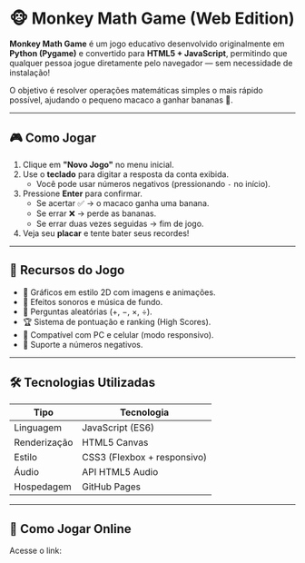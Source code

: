 # 🐵 Monkey Math Game (Web Edition)

**Monkey Math Game** é um jogo educativo desenvolvido originalmente em **Python (Pygame)** e convertido para **HTML5 + JavaScript**, permitindo que qualquer pessoa jogue diretamente pelo navegador — sem necessidade de instalação!  

O objetivo é resolver operações matemáticas simples o mais rápido possível, ajudando o pequeno macaco a ganhar bananas 🍌.

---

## 🎮 **Como Jogar**

1. Clique em **"Novo Jogo"** no menu inicial.  
2. Use o **teclado** para digitar a resposta da conta exibida.  
   - Você pode usar números negativos (pressionando `-` no início).  
3. Pressione **Enter** para confirmar.  
   - Se acertar ✅ → o macaco ganha uma banana.  
   - Se errar ❌ → perde as bananas.  
   - Se errar duas vezes seguidas → fim de jogo.  
4. Veja seu **placar** e tente bater seus recordes!

---

## 🧠 **Recursos do Jogo**

- 🎨 Gráficos em estilo 2D com imagens e animações.  
- 🎵 Efeitos sonoros e música de fundo.  
- 🧩 Perguntas aleatórias (+, −, ×, ÷).  
- 🏆 Sistema de pontuação e ranking (High Scores).  
- 📱 Compatível com PC e celular (modo responsivo).  
- 🔢 Suporte a números negativos.

---

## 🛠️ **Tecnologias Utilizadas**

| Tipo | Tecnologia |
|------|-------------|
| Linguagem | JavaScript (ES6) |
| Renderização | HTML5 Canvas |
| Estilo | CSS3 (Flexbox + responsivo) |
| Áudio | API HTML5 Audio |
| Hospedagem | GitHub Pages |

---

## 🚀 **Como Jogar Online**

Acesse o link:
